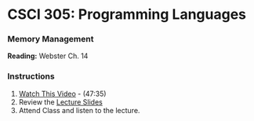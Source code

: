 # CSCI 305: Programming Languages

### Memory Management

**Reading:** Webster Ch. 14

### Instructions
1. [Watch This Video](https://youtu.be/zcVpiAc-jLs) - (47:35)
2. Review the [Lecture Slides](slides/Lecture26_27.pdf)
3. Attend Class and listen to the lecture.
